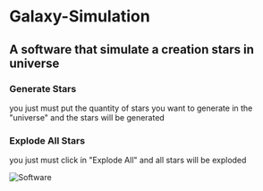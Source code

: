 # Galaxy-Simulation
## A software that simulate a creation stars in universe

### Generate Stars
you just must put the quantity of stars you want to generate in the "universe" and the stars will be generated

### Explode All Stars
you just must click in "Explode All" and all stars will be exploded

![Software](https://user-images.githubusercontent.com/32174827/233323934-09088d51-dff9-48bc-bd43-4e6e97710093.png)
